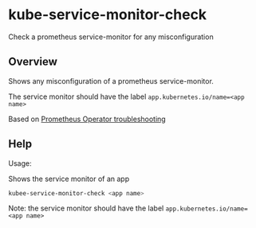 # kube-service-monitor-check

Check a prometheus service-monitor for any misconfiguration

## Overview

Shows any misconfiguration of a prometheus service-monitor.

The service monitor should have the label `app.kubernetes.io/name=<app name>`

Based on [Prometheus Operator troubleshooting](https://github.com/prometheus-operator/prometheus-operator/blob/main/Documentation/troubleshooting.md)



## Help

Usage:

Shows the service monitor of an app

```bash
kubee-service-monitor-check <app name>
```
Note: the service monitor should have the label `app.kubernetes.io/name=<app name>`
